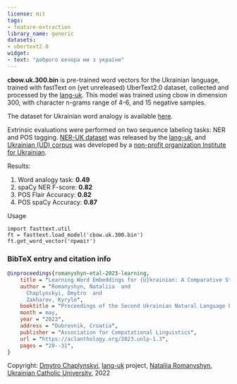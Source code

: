 ```yaml
---
license: mit
tags:
- feature-extraction
library_name: generic
datasets:
- ubertext2.0
widget:
- text: "доброго вечора ми з україни"
---
```


**cbow.uk.300.bin** is pre-trained word vectors for the Ukrainian language, trained with fastText on (yet unreleased) UberText2.0 dataset, collected and processed by the [lang-uk](https://lang.org.ua/en/). This model was trained using cbow in dimension 300, with character n-grams range of 4-6, and 15 negative samples.

The dataset for Ukrainian word analogy is available [here](https://github.com/lang-uk/vecs/).

Extrinsic evaluations were performed on two sequence labeling tasks: NER and POS tagging. [NER-UK dataset](https://github.com/lang-uk/ner-uk) was released by the [lang-uk](https://lang.org.ua/), and [Ukrainian (UD) corpus](https://github.com/brown-uk/corpus) was developed by a [non-profit organization Institute for Ukrainian](https://mova.institute/).

Results:
1) Word analogy task: **0.49**
2) spaCy NER F-score: **0.82**
3) POS Flair Accuracy: **0.82**
4) POS spaCy Accuracy: **0.87**


Usage
```
import fasttext.util
ft = fasttext.load_model('cbow.uk.300.bin')
ft.get_word_vector('привіт')
```

### BibTeX entry and citation info
```bibtex
@inproceedings{romanyshyn-etal-2023-learning,
    title = "Learning Word Embeddings for {U}krainian: A Comparative Study of Fast{T}ext Hyperparameters",
    author = "Romanyshyn, Nataliia  and
      Chaplynskyi, Dmytro  and
      Zakharov, Kyrylo",
    booktitle = "Proceedings of the Second Ukrainian Natural Language Processing Workshop",
    month = may,
    year = "2023",
    address = "Dubrovnik, Croatia",
    publisher = "Association for Computational Linguistics",
    url = "https://aclanthology.org/2023.unlp-1.3",
    pages = "20--31",
}
```

Copyright: [Dmytro Chaplynskyi](https://twitter.com/dchaplinsky), [lang-uk](https://lang.org.ua) project, [Nataliia Romanyshyn](https://github.com/romanyshyn-natalia), [Ukrainian Catholic University](https://ucu.edu.ua/en/), 2022